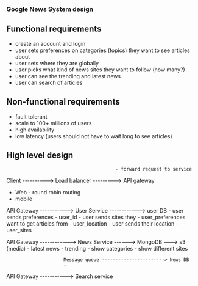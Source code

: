 ### Google News System design

## Functional requirements
- create an account and login
- user sets preferences on categories (topics) they want to see articles about
- user sets where they are globally
- user picks what kind of news sites they want to follow (how many?)
- user can see the trending and latest news
- user can search of articles

## Non-functional requirements
- fault tolerant
- scale to 100+ millions of users
- high availability
- low latency (users should not have to wait long to see articles)

## High level design

                                            - forward request to service
Client   ----------> Load balancer ---------> API gateway
- Web               - round robin routing
- mobile


API Gateway -----------> User Service     ------------> user DB 
                        - user sends preferences      - user_id
                        - user sends sites they       - user_preferences
                        want to get articles from     - user_location
                        - user sends their location   - user_sites


API Gateway ------------> News Service  ------> MongoDB ---> s3 (media)
                         - latest news
                         - trending
                         - show categories
                         - show different sites                        

                         Message queue -----------------------> News DB
                         - 




API Gateway -----------> Search service